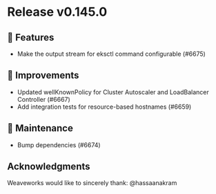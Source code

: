 # Release v0.145.0

## 🚀 Features

- Make the output stream for eksctl command configurable (#6675)

## 🎯 Improvements

- Updated wellKnownPolicy for Cluster Autoscaler and LoadBalancer Controller (#6667)
- Add integration tests for resource-based hostnames (#6659)

## 🧰 Maintenance

- Bump dependencies (#6674)

## Acknowledgments
Weaveworks would like to sincerely thank:
@hassaanakram
